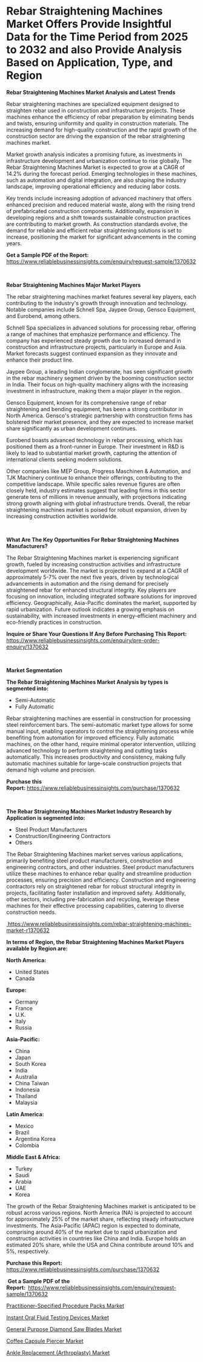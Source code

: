 <p><h1>Rebar Straightening Machines Market Offers Provide Insightful Data for the Time Period from 2025 to 2032 and also Provide Analysis Based on Application, Type, and Region</h1></p><p><strong>Rebar Straightening Machines Market Analysis and Latest Trends</strong></p>
<p><p>Rebar straightening machines are specialized equipment designed to straighten rebar used in construction and infrastructure projects. These machines enhance the efficiency of rebar preparation by eliminating bends and twists, ensuring uniformity and quality in construction materials. The increasing demand for high-quality construction and the rapid growth of the construction sector are driving the expansion of the rebar straightening machines market.</p><p>Market growth analysis indicates a promising future, as investments in infrastructure development and urbanization continue to rise globally. The Rebar Straightening Machines Market is expected to grow at a CAGR of 14.2% during the forecast period. Emerging technologies in these machines, such as automation and digital integration, are also shaping the industry landscape, improving operational efficiency and reducing labor costs.</p><p>Key trends include increasing adoption of advanced machinery that offers enhanced precision and reduced material waste, along with the rising trend of prefabricated construction components. Additionally, expansion in developing regions and a shift towards sustainable construction practices are contributing to market growth. As construction standards evolve, the demand for reliable and efficient rebar straightening solutions is set to increase, positioning the market for significant advancements in the coming years.</p></p>
<p><strong>Get a Sample PDF of the Report:&nbsp;</strong> <a href="https://www.reliablebusinessinsights.com/enquiry/request-sample/1370632?utm_campaign=115&utm_medium=2&utm_source=Github&utm_content=ia&utm_term=22032025&utm_id=rebar-straightening-machines">https://www.reliablebusinessinsights.com/enquiry/request-sample/1370632</a></p>
<p>&nbsp;</p>
<p><strong>Rebar Straightening Machines Major Market Players</strong></p>
<p><p>The rebar straightening machines market features several key players, each contributing to the industry's growth through innovation and technology. Notable companies include Schnell Spa, Jaypee Group, Gensco Equipment, and Eurobend, among others.</p><p>Schnell Spa specializes in advanced solutions for processing rebar, offering a range of machines that emphasize performance and efficiency. The company has experienced steady growth due to increased demand in construction and infrastructure projects, particularly in Europe and Asia. Market forecasts suggest continued expansion as they innovate and enhance their product line.</p><p>Jaypee Group, a leading Indian conglomerate, has seen significant growth in the rebar machinery segment driven by the booming construction sector in India. Their focus on high-quality machinery aligns with the increasing investment in infrastructure, making them a major player in the region.</p><p>Gensco Equipment, known for its comprehensive range of rebar straightening and bending equipment, has been a strong contributor in North America. Gensco's strategic partnership with construction firms has bolstered their market presence, and they are expected to increase market share significantly as urban development continues.</p><p>Eurobend boasts advanced technology in rebar processing, which has positioned them as a front-runner in Europe. Their investment in R&D is likely to lead to substantial market growth, capturing the attention of international clients seeking modern solutions.</p><p>Other companies like MEP Group, Progress Maschinen & Automation, and TJK Machinery continue to enhance their offerings, contributing to the competitive landscape. While specific sales revenue figures are often closely held, industry estimates suggest that leading firms in this sector generate tens of millions in revenue annually, with projections indicating strong growth aligning with global infrastructure trends. Overall, the rebar straightening machines market is poised for robust expansion, driven by increasing construction activities worldwide.</p></p>
<p>&nbsp;</p>
<p><strong>What Are The Key Opportunities For Rebar Straightening Machines Manufacturers?</strong></p>
<p><p>The Rebar Straightening Machines market is experiencing significant growth, fueled by increasing construction activities and infrastructure development worldwide. The market is projected to expand at a CAGR of approximately 5-7% over the next five years, driven by technological advancements in automation and the rising demand for precisely straightened rebar for enhanced structural integrity. Key players are focusing on innovation, including integrated software solutions for improved efficiency. Geographically, Asia-Pacific dominates the market, supported by rapid urbanization. Future outlook indicates a growing emphasis on sustainability, with increased investments in energy-efficient machinery and eco-friendly practices in construction.</p></p>
<p><strong>Inquire or Share Your Questions If Any Before Purchasing This Report:</strong> <a href="https://www.reliablebusinessinsights.com/enquiry/pre-order-enquiry/1370632?utm_campaign=115&utm_medium=2&utm_source=Github&utm_content=ia&utm_term=22032025&utm_id=rebar-straightening-machines">https://www.reliablebusinessinsights.com/enquiry/pre-order-enquiry/1370632</a></p>
<p>&nbsp;</p>
<p><strong>Market Segmentation</strong></p>
<p><strong>The Rebar Straightening Machines Market Analysis by types is segmented into:</strong></p>
<p><ul><li>Semi-Automatic</li><li>Fully Automatic</li></ul></p>
<p><p>Rebar straightening machines are essential in construction for processing steel reinforcement bars. The semi-automatic market type allows for some manual input, enabling operators to control the straightening process while benefiting from automation for improved efficiency. Fully automatic machines, on the other hand, require minimal operator intervention, utilizing advanced technology to perform straightening and cutting tasks automatically. This increases productivity and consistency, making fully automatic machines suitable for large-scale construction projects that demand high volume and precision.</p></p>
<p><strong>Purchase this Report:&nbsp;</strong><a href="https://www.reliablebusinessinsights.com/purchase/1370632?utm_campaign=115&utm_medium=2&utm_source=Github&utm_content=ia&utm_term=22032025&utm_id=rebar-straightening-machines">https://www.reliablebusinessinsights.com/purchase/1370632</a></p>
<p>&nbsp;</p>
<p><strong>The Rebar Straightening Machines Market Industry Research by Application is segmented into:</strong></p>
<p><ul><li>Steel Product Manufacturers</li><li>Construction/Engineering Contractors</li><li>Others</li></ul></p>
<p><p>The Rebar Straightening Machines market serves various applications, primarily benefiting steel product manufacturers, construction and engineering contractors, and other industries. Steel product manufacturers utilize these machines to enhance rebar quality and streamline production processes, ensuring precision and efficiency. Construction and engineering contractors rely on straightened rebar for robust structural integrity in projects, facilitating faster installation and improved safety. Additionally, other sectors, including pre-fabrication and recycling, leverage these machines for their effective processing capabilities, catering to diverse construction needs.</p></p>
<p><a href="https://www.reliablebusinessinsights.com/rebar-straightening-machines-market-r1370632?utm_campaign=115&utm_medium=2&utm_source=Github&utm_content=ia&utm_term=22032025&utm_id=rebar-straightening-machines">&nbsp;https://www.reliablebusinessinsights.com/rebar-straightening-machines-market-r1370632</a></p>
<p><strong>In terms of Region, the Rebar Straightening Machines Market Players available by Region are:</strong></p>
<p>
    <p> <strong> North America: </strong>
        <ul>
            <li>United States</li>
            <li>Canada</li>
        </ul>
        </p> 
    <p> <strong> Europe: </strong>
        <ul>
            <li>Germany</li>
            <li>France</li>
            <li>U.K.</li>
            <li>Italy</li>
            <li>Russia</li>
        </ul>
        </p> 
    <p> <strong> Asia-Pacific: </strong>
        <ul>
            <li>China</li>
            <li>Japan</li>
            <li>South Korea</li>
            <li>India</li>
            <li>Australia</li>
            <li>China Taiwan</li>
            <li>Indonesia</li>
            <li>Thailand</li>
            <li>Malaysia</li>
        </ul>
        </p> 
    <p> <strong> Latin America: </strong>
        <ul>
            <li>Mexico</li>
            <li>Brazil</li>
            <li>Argentina Korea</li>
            <li>Colombia</li>
        </ul>
        </p> 
    <p> <strong> Middle East & Africa: </strong>
        <ul>
            <li>Turkey</li>
            <li>Saudi</li>
            <li>Arabia</li>
            <li>UAE</li>
            <li>Korea</li>
        </ul>
    </p>
    </p>
<p><p>The growth of the Rebar Straightening Machines market is anticipated to be robust across various regions. North America (NA) is projected to account for approximately 25% of the market share, reflecting steady infrastructure investments. The Asia-Pacific (APAC) region is expected to dominate, comprising around 40% of the market due to rapid urbanization and construction activities in countries like China and India. Europe holds an estimated 20% share, while the USA and China contribute around 10% and 5%, respectively.</p></p>
<p><strong>Purchase this Report: </strong><a href="https://www.reliablebusinessinsights.com/purchase/1370632?utm_campaign=115&utm_medium=2&utm_source=Github&utm_content=ia&utm_term=22032025&utm_id=rebar-straightening-machines">https://www.reliablebusinessinsights.com/purchase/1370632</a></p>
<p>&nbsp;<strong>Get a Sample PDF of the Report:&nbsp;&nbsp;</strong><a href="https://www.reliablebusinessinsights.com/enquiry/request-sample/1370632?utm_campaign=115&utm_medium=2&utm_source=Github&utm_content=ia&utm_term=22032025&utm_id=rebar-straightening-machines">https://www.reliablebusinessinsights.com/enquiry/request-sample/1370632</a></p>
<p><strong></strong></p>
<p><p><a href="https://github.com/ishikodehira/Market-Research-Report-List-1/blob/main/practitioner-specified-procedure-packs-market.md?utm_campaign=115&utm_medium=2&utm_source=Github&utm_content=ia&utm_term=22032025&utm_id=rebar-straightening-machines">Practitioner-Specified Procedure Packs Market</a></p><p><a href="https://github.com/mismannely/Market-Research-Report-List-1/blob/main/instant-oral-fluid-testing-devices-market.md?utm_campaign=115&utm_medium=2&utm_source=Github&utm_content=ia&utm_term=22032025&utm_id=rebar-straightening-machines">Instant Oral Fluid Testing Devices Market</a></p><p><a href="https://github.com/klenaestien23/Market-Research-Report-List-1/blob/main/general-purpose-diamond-saw-blades-market.md?utm_campaign=115&utm_medium=2&utm_source=Github&utm_content=ia&utm_term=22032025&utm_id=rebar-straightening-machines">General Purpose Diamond Saw Blades Market</a></p><p><a href="https://github.com/filinjaic7/Market-Research-Report-List-1/blob/main/coffee-capsule-piercer-market.md?utm_campaign=115&utm_medium=2&utm_source=Github&utm_content=ia&utm_term=22032025&utm_id=rebar-straightening-machines">Coffee Capsule Piercer Market</a></p><p><a href="https://github.com/tahjaylestro/Market-Research-Report-List-1/blob/main/ankle-replacement-arthroplasty-market.md?utm_campaign=115&utm_medium=2&utm_source=Github&utm_content=ia&utm_term=22032025&utm_id=rebar-straightening-machines">Ankle Replacement (Arthroplasty) Market</a></p></p>